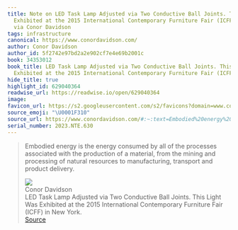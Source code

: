 ```yaml
---
title: Note on LED Task Lamp Adjusted via Two Conductive Ball Joints. This Light Was
  Exhibited at the 2015 International Contemporary Furniture Fair (ICFF) in New York.
  via Conor Davidson
tags: infrastructure
canonical: https://www.conordavidson.com/
author: Conor Davidson
author_id: 5f2742e97bd2a2e902cf7e4e69b2001c
book: 34353012
book_title: LED Task Lamp Adjusted via Two Conductive Ball Joints. This Light Was
  Exhibited at the 2015 International Contemporary Furniture Fair (ICFF) in New York.
hide_title: true
highlight_id: 629040364
readwise_url: https://readwise.io/open/629040364
image:
favicon_url: https://s2.googleusercontent.com/s2/favicons?domain=www.conordavidson.com
source_emoji: "\U0001F310"
source_url: https://www.conordavidson.com/#:~:text=Embodied%20energy%20is,and%20product%20delivery.
serial_number: 2023.NTE.630
---
```

> Embodied energy is the energy consumed by all of the processes associated with the production of a material, from the mining and processing of natural resources to manufacturing, transport and product delivery.
> <div class="quoteback-footer"><div class="quoteback-avatar"><img class="mini-favicon" src="https://s2.googleusercontent.com/s2/favicons?domain=www.conordavidson.com"></div><div class="quoteback-metadata"><div class="metadata-inner"><span style="display:none">FROM:</span><div aria-label="Conor Davidson" class="quoteback-author"> Conor Davidson</div><div aria-label="LED Task Lamp Adjusted via Two Conductive Ball Joints. This Light Was Exhibited at the 2015 International Contemporary Furniture Fair (ICFF) in New York." class="quoteback-title"> LED Task Lamp Adjusted via Two Conductive Ball Joints. This Light Was Exhibited at the 2015 International Contemporary Furniture Fair (ICFF) in New York.</div></div></div><div class="quoteback-backlink"><a target="_blank" aria-label="go to the full text of this quotation" rel="noopener" href="https://www.conordavidson.com/#:~:text=Embodied%20energy%20is,and%20product%20delivery." class="quoteback-arrow"> Source</a></div></div>
